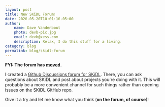 ```yaml
---
layout: post
title: New SKiDL Forum!
date: 2020-05-20T10:01:10-05:00
author:
    name: Dave Vandenbout
    photo: devb-pic.jpg
    email: devb@xess.com
    description: Relax, I do this stuff for a living.
category: blog
permalink: blog/skidl-forum
---
```


**FYI: The forum has [moved](https://github.com/devbisme/skidl/discussions).**

I created a [Github Discussions forum for SKiDL](https://github.com/devbisme/skidl/discussions).
There, you can ask questions about SKiDL and post about projects you're doing with it.
This will probably be a more convenient channel for such things rather
than opening issues on the SKiDL GitHub repo.

Give it a try and let me know what you think (**on the forum, of course**)!
